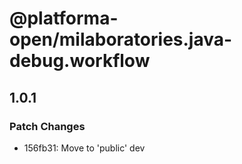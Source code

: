 # @platforma-open/milaboratories.java-debug.workflow

## 1.0.1

### Patch Changes

- 156fb31: Move to 'public' dev
